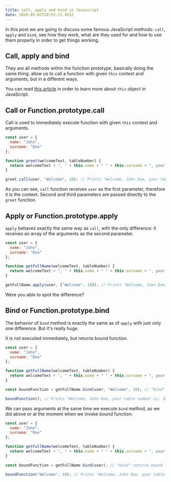 ```yaml
---
title: call, apply and bind in Javascript
date: 2020-05-02T10:53:21.451Z
---
```

In this post we are going to discuss some famous JavaScript methods: `call`, `apply` and `bind`, see how they work, what are they used for and how to use them properly in order to get things working.

## Call, apply and bind

They are all methods within the function prototype, basically doing the same thing: allow us to call a function with given `this` context and arguments, but in a different ways.

You can read [this article](/2020-05-02-understanding-this-in-javascript/) in order to learn more about `this` object in JavaScript.

## Call or Function.prototype.call

Call is used to immediately execute function with given `this` context and arguments.

```javascript
const user = {
  name: "John",
  surname: "Doe"
};

function greet(welcomeText, tableNumber) {
  return welcomeText + ", " + this.name + " " + this.surname + ", your table number is: " + tableNumber;
}

greet.call(user, "Welcome", 10); // Prints "Welcome, John Doe, your table number is: 10"
```

As you can see, `call` function receives `user` as the first parameter, therefore it is the context. Second and third parameters are passed directly to the `greet` function.

## Apply or Function.prototype.apply

`apply` behaves exactly the same way as `call`, with the only difference: it receives an array of the arguments as the second parameter.

```javascript
const user = {
  name: "John",
  surname: "Doe"
};

function getFullName(welcomeText, tableNumber) {
  return welcomeText + ", " + this.name + " " + this.surname + ", your table number is: " + tableNumber;
}

getFullName.apply(user, ["Welcome", 10]); // Prints "Welcome, John Doe, your table number is: 10"
```

Were you able to spot the difference?

## Bind or Function.prototype.bind

The behavior of `bind` method is exactly the same as of `apply` with just only one difference. But it's really huge.

It is not executed immediately, but returns bound function.

```javascript
const user = {
  name: "John",
  surname: "Doe"
};

function getFullName(welcomeText, tableNumber) {
  return welcomeText + ", " + this.name + " " + this.surname + ", your table number is: " + tableNumber;
}

const boundFunction = getFullName.bind(user, "Welcome", 10); // "bind" returns bound function

boundFunction(); // Prints "Welcome, John Doe, your table number is: 10"
```

We can pass arguments at the same time we execute `bind` method, as we did above or at the moment when we invoke bound function:

```javascript
const user = {
  name: "John",
  surname: "Doe"
};

function getFullName(welcomeText, tableNumber) {
  return welcomeText + ", " + this.name + " " + this.surname + ", your table number is: " + tableNumber;
}

const boundFunction = getFullName.bind(user); // "bind" returns bound function

boundFunction("Welcome", 10); // Prints "Welcome, John Doe, your table number is: 10"
```